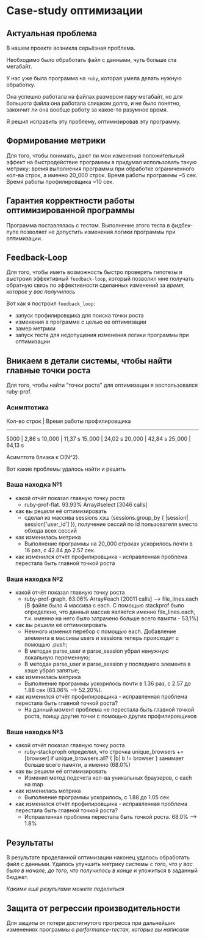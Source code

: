 # Case-study оптимизации

## Актуальная проблема
В нашем проекте возникла серьёзная проблема.

Необходимо было обработать файл с данными, чуть больше ста мегабайт.

У нас уже была программа на `ruby`, которая умела делать нужную обработку.

Она успешно работала на файлах размером пару мегабайт, но для большого файла она работала слишком долго, и не было понятно, закончит ли она вообще работу за какое-то разумное время.

Я решил исправить эту проблему, оптимизировав эту программу.

## Формирование метрики
Для того, чтобы понимать, дают ли мои изменения положительный эффект на быстродействие программы я придумал использовать такую метрику: время выполнения программы при обработке ограниченного кол-ва строк, а именно 20_000 строк. Время работы программы ~5 сек. Время работы профилировщика ~10 сек.

## Гарантия корректности работы оптимизированной программы
Программа поставлялась с тестом. Выполнение этого теста в фидбек-лупе позволяет не допустить изменения логики программы при оптимизации.

## Feedback-Loop
Для того, чтобы иметь возможность быстро проверять гипотезы я выстроил эффективный `feedback-loop`, который позволил мне получать обратную связь по эффективности сделанных изменений за *время, которое у вас получилось*

Вот как я построил `feedback_loop`:

- запуск профилировщика для поиска точки роста
- изменения в программе с целью ее оптимизации
- замер метрики
- запуск теста для недопущения изменения логики программы при оптимизации

## Вникаем в детали системы, чтобы найти главные точки роста
Для того, чтобы найти "точки роста" для оптимизации я воспользовался ruby-prof.

### Асимптотика

Кол-во строк | Время работы профилировщика
__________________________________________

5000		 | 2,86 s
10_000		 | 11,37 s
15_000		 | 24,02 s
20_000		 | 42,84 s
25_000		 | 64,13 s

Асимптота близка к O(N^2).

Вот какие проблемы удалось найти и решить

### Ваша находка №1
- какой отчёт показал главную точку роста
	- ruby-prof-flat. 93.93% Array#select [3046 calls]
- как вы решили её оптимизировать
	- сделал из массива sessions хэш (sessions.group_by { |session| session['user_id'] }), получение сессий по id пользователя вместо обхода всех сессий
- как изменилась метрика
	- Выполнение программы на 20_000 строках ускорилось почти в 16 раз, с 42.84 до 2.57 сек.
- как изменился отчёт профилировщика - исправленная проблема перестала быть главной точкой роста

### Ваша находка №2
- какой отчёт показал главную точку роста
	- ruby-prof-graph. 63.06% Array#each [20011 calls] --> file_lines.each (В файле было 4 массива с each. С помощью stackprof было определено, что данный массив является именно file_lines.each, т.к. именно на него было затрачено больше всего памяти - 53,1%)
- как вы решили её оптимизировать
	- Немного изменил перебор с помощью each. Добавление элемента в массивы users и sessions теперь происходит с помощью .push;
	- В методах parse_user и parse_session убрал ненужную локальную переменную;
	- В методах parse_user и parse_session у последнего элемента в хэше убрал запятые;
- как изменилась метрика
	- Выполнение программы ускорилось почти в 1.36 раз, с 2.57 до 1.88 сек (63.06% --> 52.20%).
- как изменился отчёт профилировщика - исправленная проблема перестала быть главной точкой роста?
	- На данный момент проблема не перестала быть главной точкой роста, поищу другие точки с помощью других профилировщиков

### Ваша находка №3
- какой отчёт показал главную точку роста
	- ruby-stackproph определил, что строчка unique_browsers += [browser] if unique_browsers.all? { |b| b != browser } занимает больше всего памяти, а именно (68.0%)
- как вы решили её оптимизировать
	- Изменил метод подсчета кол-ва уникальных браузеров, с each на map
- как изменилась метрика
	- Выполнение программы ускорилось, с 1.88 до 1.05 сек.
- как изменился отчёт профилировщика - исправленная проблема перестала быть главной точкой роста?
    - Исправленная проблема перестала быть точкой роста. 68.0% --> 1.8%

## Результаты
В результате проделанной оптимизации наконец удалось обработать файл с данными.
Удалось улучшить метрику системы с *того, что у вас было в начале, до того, что получилось в конце* и уложиться в заданный бюджет.

*Какими ещё результами можете поделиться*

## Защита от регрессии производительности
Для защиты от потери достигнутого прогресса при дальнейших изменениях программы *о performance-тестах, которые вы написали*

